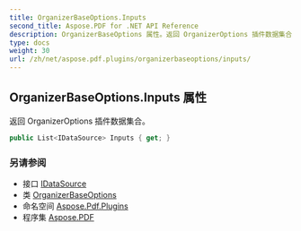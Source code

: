 ```yaml
---
title: OrganizerBaseOptions.Inputs
second_title: Aspose.PDF for .NET API Reference
description: OrganizerBaseOptions 属性。返回 OrganizerOptions 插件数据集合
type: docs
weight: 30
url: /zh/net/aspose.pdf.plugins/organizerbaseoptions/inputs/
---
```

## OrganizerBaseOptions.Inputs 属性

返回 OrganizerOptions 插件数据集合。

```csharp
public List<IDataSource> Inputs { get; }
```

### 另请参阅

* 接口 [IDataSource](../../idatasource/)
* 类 [OrganizerBaseOptions](../)
* 命名空间 [Aspose.Pdf.Plugins](../../../aspose.pdf.plugins/)
* 程序集 [Aspose.PDF](../../../)